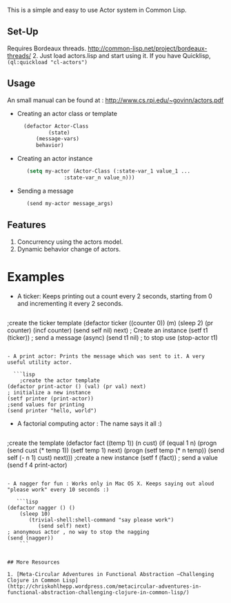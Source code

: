 This is a simple and easy to use Actor system in Common Lisp. 

## Set-Up

Requires Bordeaux threads. http://common-lisp.net/project/bordeaux-threads/ 2. Just load actors.lisp and start using it. 
If you have Quicklisp, ```(ql:quickload "cl-actors")```



## Usage 
An small manual can be found at : 
http://www.cs.rpi.edu/~govinn/actors.pdf

- Creating an actor class or template
  ```lisp
	(defactor Actor-Class
            (state)
	    (message-vars)
	    behavior)
	```

 - Creating an actor instance 
     ```lisp 
        (setq my-actor (Actor-Class (:state-var_1 value_1 ...
   	 	  	        :state-var_n value_n)))
	```

-  Sending a message
     ```lisp 
        (send my-actor message_args)
	```


## Features 

1. Concurrency using the actors model.
2. Dynamic behavior change of actors.



# Examples 

- A ticker: Keeps printing out a count every 2 seconds, starting from 0 and incrementing it every 2 seconds. 

  ```lisp
;create the ticker template
(defactor ticker ((counter 0)) (m) 
	     (sleep 2) (pr counter)
	        (incf counter) (send self nil) next)
; Create an instance
(setf t1 (ticker))
; send a message (async)
(send t1 nil)
; to stop use
(stop-actor t1)
```

- A print actor: Prints the message which was sent to it. A very useful utility actor. 

  ```lisp
	;create the actor template
(defactor print-actor () (val) (pr val) next)
; initialize a new instance
(setf printer (print-actor))
;send values for printing
(send printer "hello, world")
```

- A factorial computing actor : The name says it all :)

  ```lisp
;create the template
(defactor fact ((temp 1)) (n cust) 
	     (if (equal 1 n) 
	            (progn (send cust (* temp 1))
                      (setf temp 1) next)
		             (progn (setf temp (* n temp))
                      (send self (- n 1) cust) next)))
;create a new instance 
(setf f (fact))
; send a value
(send f 4 print-actor)
```

- A nagger for fun : Works only in Mac OS X. Keeps saying out aloud "please work" every 10 seconds :)

   ```lisp
(defactor nagger () () 
    (sleep 10)
       (trivial-shell:shell-command "say please work")
          (send self) next)
; anonymous actor , no way to stop the nagging 
(send (nagger))
	```


## More Resources

1. [Meta-Circular Adventures in Functional Abstraction –Challenging Clojure in Common Lisp] (http://chriskohlhepp.wordpress.com/metacircular-adventures-in-functional-abstraction-challenging-clojure-in-common-lisp/)
